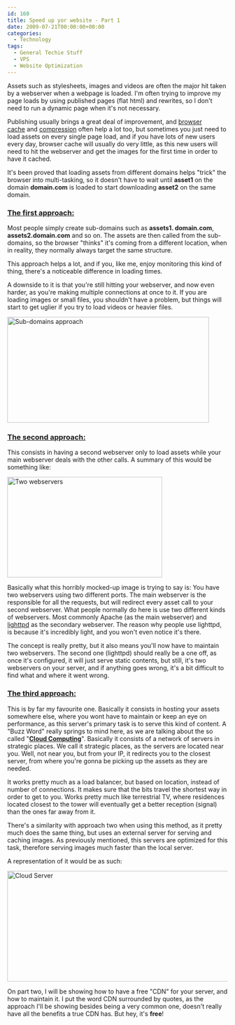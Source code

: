 ```yaml
---
id: 160
title: Speed up yor website - Part 1
date: 2009-07-21T00:00:00+00:00
categories:
  - Technology
tags:
  - General Techie Stuff
  - VPS
  - Website Optimization
---
```

Assets such as stylesheets, images and videos are often the major hit taken by a webserver when a webpage is loaded. I'm often trying to improve my page loads by using published pages (flat html) and rewrites, so I don't need to run a dynamic page when it's not necessary.

Publishing usually brings a great deal of improvement, and <a title="Apache 101 - Cache Control" href="https://www.placona.co.uk/126/vps/apache-101-cache-control/" target="_self">browser cache</a> and [compression](https://www.placona.co.uk/124/vps/apache-101-compressing-files/ "Apache 101 - Compressing Files") often help a lot too, but sometimes you just need to load assets on every single page load, and if you have lots of new users every day, browser cache will usually do very little, as this new users will need to hit the webserver and get the images for the first time in order to have it cached.

It's been proved that loading assets from different domains helps "trick" the browser into multi-tasking, so it doesn't have to wait until **asset1** on the domain **domain.com** is loaded to start downloading **asset2** on the same domain.

### <span style="text-decoration: underline;">The first approach:</span>

Most people simply create sub-domains such as **assets1. domain.com**, **assets2.domain.com** and so on. The assets are then called from the sub-domains, so the browser "thinks" it's coming from a different location, when in reality, they normally always target the same structure.

This approach helps a lot, and if you, like me, enjoy monitoring this kind of thing, there's a noticeable difference in loading times.

A downside to it is that you're still hitting your webserver, and now even harder, as you're making multiple connections at once to it. If you are loading images or small files, you shouldn't have a problem, but things will start to get uglier if you try to load videos or heavier files.

<img src="http://files.placona.co.uk/cdn/mockup1.png" alt="Sub-domains approach" width="461" height="242" />

### <span style="text-decoration: underline;">The second approach:</span>

This consists in having a second webserver only to load assets while your main webserver deals with the other calls. A summary of this would be something like:

<img src="http://files.placona.co.uk/cdn/mockup.png" alt="Two webservers" width="354" height="230" />

Basically what this horribly mocked-up image is trying to say is: You have two webservers using two different ports. The main webserver is the responsible for all the requests, but will redirect every asset call to your second webserver. What people normally do here is use two different kinds of webservers. Most commonly Apache (as the main webserver) and <a title="Lighttpd" href="http://www.lighttpd.net/" target="_blank">lighttpd</a> as the secondary webserver. The reason why people use lighttpd, is because it's incredibly light, and you won't even notice it's there.

The concept is really pretty, but it also means you'll now have to maintain two webservers. The second one (lighttpd) should really be a one off, as once it's configured, it will just serve static contents, but still, it's two webservers on your server, and if anything goes wrong, it's a bit difficult to find what and where it went wrong.

### <span style="text-decoration: underline;">The third approach:</span>

This is by far my favourite one. Basically it consists in hosting your assets somewhere else, where you wont have to maintain or keep an eye on performance, as this server's primary task is to serve this kind of content. A "Buzz Word" really springs to mind here, as we are talking about the so called "**<a title="Cloud Computing" href="http://en.wikipedia.org/wiki/Cloud_computing" target="_blank">Cloud Computing</a>**". Basically it consists of a network of servers in strategic places. We call it strategic places, as the servers are located near you. Well, not near you, but from your IP, it redirects you to the closest server, from where you're gonna be picking up the assets as they are needed.

It works pretty much as a load balancer, but based on location, instead of number of connections. It makes sure that the bits travel the shortest way in order to get to you. Works pretty much like terrestrial TV, where residences located closest to the tower will eventually get a better reception (signal) than the ones far away from it.
  
There's a similarity with approach two when using this method, as it pretty much does the same thing, but uses an external server for serving and caching images. As previously mentioned, this servers are optimized for this task, therefore serving images much faster than the local server.

A representation of it would be as such:

<img src="http://files.placona.co.uk/cdn/mockup2.png" alt="Cloud Server" width="555" height="253" />

On part two, I will be showing how to have a free "CDN" for your server, and how to maintain it. I put the word CDN surrounded by quotes, as the approach I'll be showing besides being a very common one, doesn't really have all the benefits a true CDN has. But hey, it's **free**!
